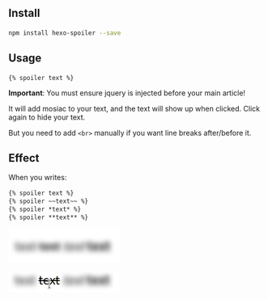 ## Install
```bash
npm install hexo-spoiler --save
```
## Usage
```fundamental
{% spoiler text %}
```

**Important**: You must ensure jquery is injected before your main article!

It will add mosiac to your text, and the text will show up when clicked. Click again to hide your text.

But you need to add `<br>` manually if you want line breaks after/before it.

## Effect
When you writes:
```fundamental
{% spoiler text %} 
{% spoiler ~~text~~ %}
{% spoiler *text* %}
{% spoiler **text** %}
```
![ ](img/before.png)

![ ](img/after.png)
